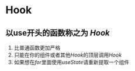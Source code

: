 # Hook

## 以use开头的函数称之为 *Hook* 
1. 比普通函数更加严格
2. 只能在你的组件或者其他*Hook*的顶层调用*Hook*
3. 如果想在*for*里面使用*useState*请重新提取一个组件
